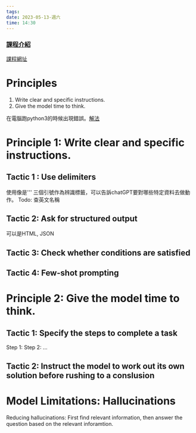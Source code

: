 ```yaml
---
tags: 
date: 2023-05-13-週六
time: 14:30
---
```


### [課程介紹](https://www.deeplearning.ai/short-courses/chatgpt-prompt-engineering-for-developers/)
[課程網址](https://learn.deeplearning.ai/chatgpt-prompt-eng/lesson/2/guidelines)

# Principles
1. Write clear and specific instructions.
2. Give the model time to think.

在電腦跑python3的時候出現錯誤。[解法](https://stackoverflow.com/questions/76187256/importerror-urllib3-v2-0-only-supports-openssl-1-1-1-currently-the-ssl-modu)

# Principle 1: Write clear and specific instructions.

## Tactic 1 : Use delimiters
使用像是''' 三個引號作為辨識標籤，可以告訴chatGPT要對哪些特定資料去做動作。
Todo: 查英文名稱

## Tactic 2: Ask for structured output
可以是HTML, JSON

## Tactic 3: Check whether conditions are satisfied

## Tactic 4: Few-shot prompting

 
# Principle 2: Give the model time to think.

## Tactic 1: Specify the steps to complete a task

Step 1:
Step 2:
...

## Tactic 2: Instruct the model to work out its own solution before rushing to a conslusion

# Model Limitations: Hallucinations

Reducing hallucinations:
First find relevant information, then answer the question based on the relevant inforamtion.
